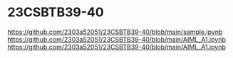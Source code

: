 # 23CSBTB39-40
https://github.com/2303a52051/23CSBTB39-40/blob/main/sample.ipynb
https://github.com/2303a52051/23CSBTB39-40/blob/main/AIML_A1.ipynb
https://github.com/2303a52051/23CSBTB39-40/blob/main/AIML_A1.ipynb
